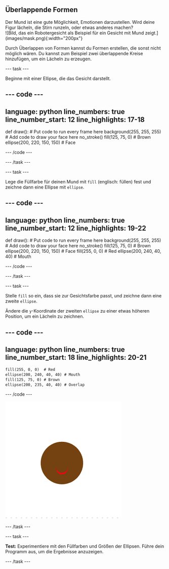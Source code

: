 ## Überlappende Formen

<div style="display: flex; flex-wrap: wrap">
<div style="flex-basis: 200px; flex-grow: 1; margin-right: 15px;">
Der Mund ist eine gute Möglichkeit, Emotionen darzustellen. Wird deine Figur lächeln, die Stirn runzeln, oder etwas anderes machen? 
</div>
<div>
![Bild, das ein Robotergesicht als Beispiel für ein Gesicht mit Mund zeigt.](images/mask.png){:width="200px"}
</div>
</div>

Durch Überlappen von Formen kannst du Formen erstellen, die sonst nicht möglich wären. Du kannst zum Beispiel zwei überlappende Kreise hinzufügen, um ein Lächeln zu erzeugen.

--- task ---

Beginne mit einer Ellipse, die das Gesicht darstellt.


--- code ---
---
language: python line_numbers: true line_number_start: 12
line_highlights: 17-18
---
def draw(): # Put code to run every frame here background(255, 255, 255) # Add code to draw your face here no_stroke() fill(125, 75, 0) # Brown ellipse(200, 220, 150, 150) # Face

--- /code ---

--- /task ---

--- task ---

Lege die Füllfarbe für deinen Mund mit `fill` (englisch: füllen) fest und zeichne dann eine Ellipse mit `ellipse`.

--- code ---
---
language: python line_numbers: true line_number_start: 12
line_highlights: 19-22
---
def draw(): # Put code to run every frame here background(255, 255, 255) # Add code to draw your face here no_stroke() fill(125, 75, 0) # Brown ellipse(200, 220, 150, 150) # Face fill(255, 0, 0)  # Red ellipse(200, 240, 40, 40) # Mouth

--- /code ---

--- /task ---

--- task ---

Stelle `fill` so ein, dass sie zur Gesichtsfarbe passt, und zeichne dann eine zweite `ellipse`.

Ändere die `y`-Koordinate der zweiten `ellipse` zu einer etwas höheren Position, um ein Lächeln zu zeichnen.


--- code ---
---
language: python line_numbers: true line_number_start: 18
line_highlights: 20-21
---

    fill(255, 0, 0)  # Red
    ellipse(200, 240, 40, 40) # Mouth
    fill(125, 75, 0) # Brown
    ellipse(200, 235, 40, 40) # Overlap

--- /code ---

![Ein brauner Kreis mit einer roten Mondsichel am unteren Rand, wie ein Lächeln](images/brown-circle-smile.png)

--- /task ---

--- task ---

**Test:** Experimentiere mit den Füllfarben und Größen der Ellipsen. Führe dein Programm aus, um die Ergebnisse anzuzeigen.

--- /task ---